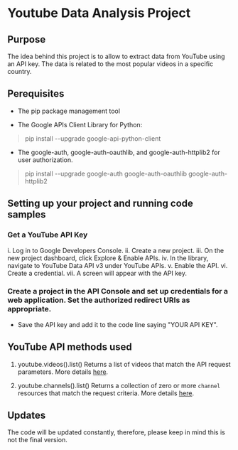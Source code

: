 # Youtube Data Analysis Project

## Purpose
The idea behind this project is to allow to extract data from YouTube using an API key. The data is related to the most popular videos in a specific country.

## Perequisites
- The pip package management tool

- The Google APIs Client Library for Python:

> pip install --upgrade google-api-python-client

- The google-auth, google-auth-oauthlib, and google-auth-httplib2 for user authorization.

> pip install --upgrade google-auth google-auth-oauthlib google-auth-httplib2

## Setting up your project and running code samples

### Get a YouTube API Key

i. Log in to Google Developers Console.
ii. Create a new project.
iii. On the new project dashboard, click Explore & Enable APIs.
iv. In the library, navigate to YouTube Data API v3 under YouTube APIs.
v. Enable the API.
vi. Create a credential.
vii. A screen will appear with the API key.

### Create a project in the API Console and set up credentials for a web application. Set the authorized redirect URIs as appropriate.

- Save the API key and add it to the code line saying "YOUR API KEY".

## YouTube API methods used

1. youtube.videos().list()
Returns a list of videos that match the API request parameters. More details [here](https://developers.google.com/youtube/v3/docs/videos/list).

2. youtube.channels().list()
Returns a collection of zero or more `channel` resources that match the request criteria. More details [here](https://developers.google.com/youtube/v3/docs/channels/list).

## Updates
The code will be updated constantly, therefore, please keep in mind this is not the final version.
